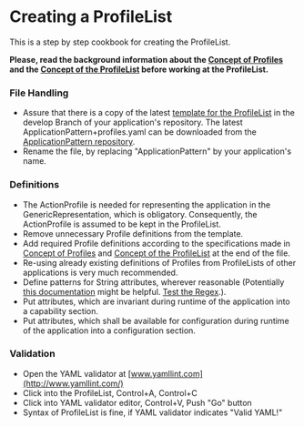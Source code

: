 # Creating a ProfileList

This is a step by step cookbook for creating the ProfileList.  

**Please, read the background information about the [Concept of Profiles](../../ElementsApplicationPattern/Functions/ConceptOfProfiles/ConceptOfProfiles.md) and the [Concept of the ProfileList](../ConceptOfProfileList/ConceptOfProfileList.md) before working at the ProfileList.**   


### File Handling

* Assure that there is a copy of the latest [template for the ProfileList](https://github.com/openBackhaul/ApplicationPattern/blob/develop/ApplicationPattern+profiles.yaml) in the develop Branch of your application's repository. The latest ApplicationPattern+profiles.yaml can be downloaded from the [ApplicationPattern repository](https://github.com/openBackhaul/ApplicationPattern/tree/develop).  
* Rename the file, by replacing "ApplicationPattern" by your application's name.  


### Definitions

* The ActionProfile is needed for representing the application in the GenericRepresentation, which is obligatory. Consequently, the ActionProfile is assumed to be kept in the ProfileList.  
* Remove unnecessary Profile definitions from the template.  
* Add required Profile definitions according to the specifications made in [Concept of Profiles](../../ElementsApplicationPattern/Functions/ConceptOfProfiles/ConceptOfProfiles.md) and [Concept of the ProfileList](../ConceptOfProfileList/ConceptOfProfileList.md) at the end of the file.  
* Re-using already existing definitions of Profiles from ProfileLists of other applications is very much recommended.  
* Define patterns for String attributes, wherever reasonable (Potentially [this documentation](https://user.phil.hhu.de/~seyffarth/classes/python2020/09-01%20Regular%20Expressions%20schreiben.html) might be helpful. [Test the Regex](https://regex101.com/).).  
* Put attributes, which are invariant during runtime of the application into a capability section.  
* Put attributes, which shall be available for configuration during runtime of the application into a configuration section.  

### Validation

* Open the YAML validator at [www.yamllint.com](http://www.yamllint.com/)
* Click into the ProfileList, Control+A, Control+C
* Click into YAML validator editor, Control+V, Push "Go" button
* Syntax of ProfileList is fine, if YAML validator indicates "Valid YAML!"
